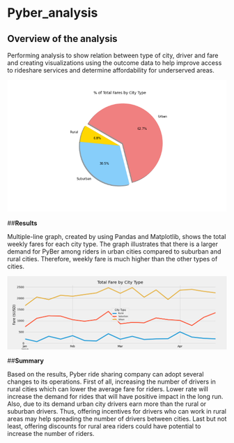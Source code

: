 # Pyber_analysis

## **Overview of the analysis**
Performing analysis to show relation between type of city, driver and fare and creating visualizations using the outcome data to help improve access to rideshare services and determine affordability for underserved areas.

![plot](./analysis/Fig5.png)

##**Results**

Multiple-line graph, created by using Pandas and Matplotlib, shows the total weekly fares for each city type. The graph illustrates that there is a larger demand for PyBer among riders in urban cities compared to suburban and rural cities. Therefore, weekly fare is much higher than the other types of cities. 


![plot](./analysis/Pyber_fare_summary.png)


##**Summary**

Based on the results, Pyber ride sharing company can adopt several changes to its operations. First of all, increasing the number of drivers in rural cities which can lower the average fare for riders. Lower rate will increase the demand for rides that will have positive impact in the long run. Also, due to its demand urban city drivers earn more than the rural or suburban drivers. Thus, offering incentives for drivers who can work in rural areas may help spreading the number of drivers between cities. Last but not least, offering discounts for rural area riders could have potential to increase the number of riders. 
 





